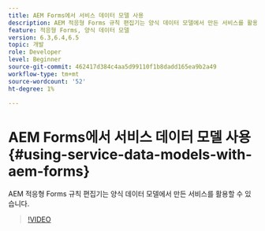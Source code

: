 ```yaml
---
title: AEM Forms에서 서비스 데이터 모델 사용
description: AEM 적응형 Forms 규칙 편집기는 양식 데이터 모델에서 만든 서비스를 활용할 수 있습니다.
feature: 적응형 Forms, 양식 데이터 모델
version: 6.3,6.4,6.5
topic: 개발
role: Developer
level: Beginner
source-git-commit: 462417d384c4aa5d99110f1b8dadd165ea9b2a49
workflow-type: tm+mt
source-wordcount: '52'
ht-degree: 1%

---
```



# AEM Forms에서 서비스 데이터 모델 사용{#using-service-data-models-with-aem-forms}

AEM 적응형 Forms 규칙 편집기는 양식 데이터 모델에서 만든 서비스를 활용할 수 있습니다.

>[!VIDEO](https://video.tv.adobe.com/v/17739/?quality=9&learn=on)

